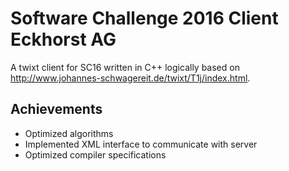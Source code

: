 # Software Challenge 2016 Client Eckhorst AG
A twixt client for SC16 written in C++ logically based on http://www.johannes-schwagereit.de/twixt/T1j/index.html.

## Achievements
- Optimized algorithms
- Implemented XML interface to communicate with server 
- Optimized compiler specifications
